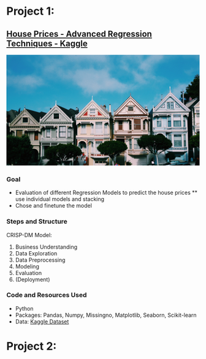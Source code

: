 
# Project 1:
## [House Prices - Advanced Regression Techniques - Kaggle](https://github.com/lukasmetz27/HousePricePrediction)

![](/images/kyle-mills-9AfzTdwrSbc-unsplash.jpg)

### Goal
* Evaluation of different Regression Models to predict the house prices 
** use individual models and stacking
* Chose and finetune the model

### Steps and Structure
CRISP-DM Model:
1. Business Understanding
2. Data Exploration
3. Data Preprocessing
4. Modeling 
5. Evaluation
6. (Deployment)

### Code and Resources Used
* Python
* Packages: Pandas, Numpy, Missingno, Matplotlib, Seaborn, Scikit-learn
* Data: [Kaggle Dataset](https://www.kaggle.com/competitions/house-prices-advanced-regression-techniques/data)


# Project 2:
